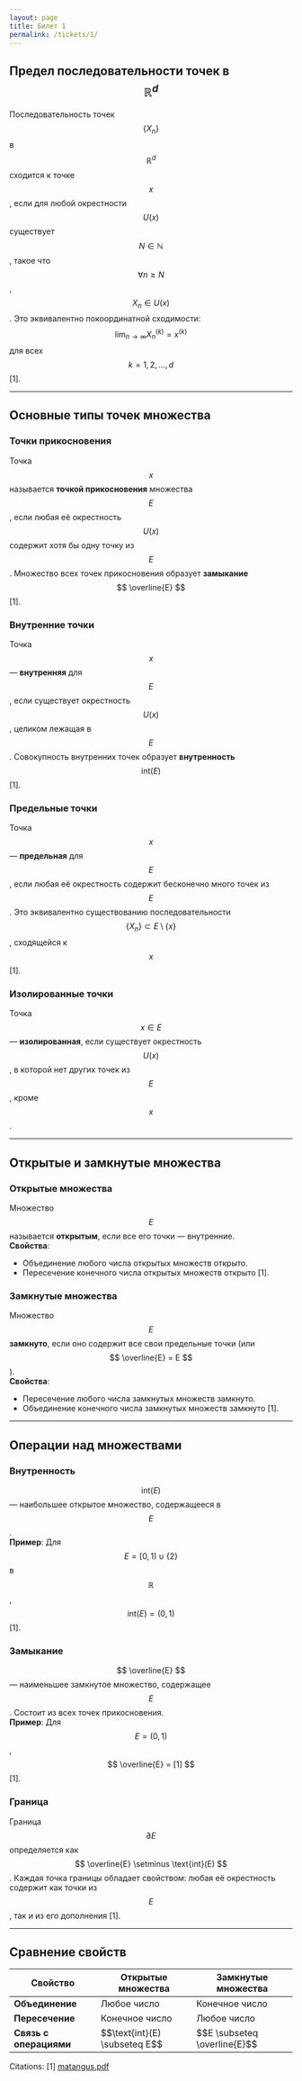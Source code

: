 ```yaml
---
layout: page
title: Билет 1
permalink: /tickets/1/
---
```

## Предел последовательности точек в $$ \mathbb{R}^d $$
Последовательность точек $$ \{X_n\} $$ в $$ \mathbb{R}^d $$ сходится к точке $$ x $$, если для любой окрестности $$ U(x) $$ существует $$ N \in \mathbb{N} $$, такое что $$ \forall n \geq N $$, $$ X_n \in U(x) $$. Это эквивалентно покоординатной сходимости: $$ \lim_{n \to \infty} X_n^{(k)} = x^{(k)} $$ для всех $$ k = 1, 2, \dots, d $$ [1].

---

## Основные типы точек множества
### Точки прикосновения
Точка $$ x $$ называется **точкой прикосновения** множества $$ E $$, если любая её окрестность $$ U(x) $$ содержит хотя бы одну точку из $$ E $$. Множество всех точек прикосновения образует **замыкание** $$ \overline{E} $$ [1].

### Внутренние точки
Точка $$ x $$ — **внутренняя** для $$ E $$, если существует окрестность $$ U(x) $$, целиком лежащая в $$ E $$. Совокупность внутренних точек образует **внутренность** $$ \text{int}(E) $$ [1].

### Предельные точки
Точка $$ x $$ — **предельная** для $$ E $$, если любая её окрестность содержит бесконечно много точек из $$ E $$. Это эквивалентно существованию последовательности $$ \{X_n\} \subset E \setminus \{x\} $$, сходящейся к $$ x $$ [1].

### Изолированные точки
Точка $$ x \in E $$ — **изолированная**, если существует окрестность $$ U(x) $$, в которой нет других точек из $$ E $$, кроме $$ x $$.

---

## Открытые и замкнутые множества
### Открытые множества
Множество $$ E $$ называется **открытым**, если все его точки — внутренние.  
**Свойства**:
- Объединение любого числа открытых множеств открыто.
- Пересечение конечного числа открытых множеств открыто [1].

### Замкнутые множества
Множество $$ E $$ **замкнуто**, если оно содержит все свои предельные точки (или $$ \overline{E} = E $$).  
**Свойства**:
- Пересечение любого числа замкнутых множеств замкнуто.
- Объединение конечного числа замкнутых множеств замкнуто [1].

---

## Операции над множествами
### Внутренность
$$ \text{int}(E) $$ — наибольшее открытое множество, содержащееся в $$ E $$.  
**Пример**: Для $$ E = [0, 1) \cup \{2\} $$ в $$ \mathbb{R} $$, $$ \text{int}(E) = (0, 1) $$ [1].

### Замыкание
$$ \overline{E} $$ — наименьшее замкнутое множество, содержащее $$ E $$. Состоит из всех точек прикосновения.  
**Пример**: Для $$ E = (0, 1) $$, $$ \overline{E} = [1] $$ [1].

### Граница
Граница $$ \partial E $$ определяется как $$ \overline{E} \setminus \text{int}(E) $$. Каждая точка границы обладает свойством: любая её окрестность содержит как точки из $$ E $$, так и из его дополнения [1].

---

## Сравнение свойств

<table>
  <thead>
    <tr>
      <th>Свойство</th>
      <th>Открытые множества</th>
      <th>Замкнутые множества</th>
    </tr>
  </thead>
  <tbody>
    <tr>
      <td><strong>Объединение</strong></td>
      <td>Любое число</td>
      <td>Конечное число</td>
    </tr>
    <tr>
      <td><strong>Пересечение</strong></td>
      <td>Конечное число</td>
      <td>Любое число</td>
    </tr>
    <tr>
      <td><strong>Связь с операциями</strong></td>
      <td>$$\text{int}(E) \subseteq E$$</td>
      <td>$$E \subseteq \overline{E}$$</td>
    </tr>
  </tbody>
</table>

Citations:
[1] [matangus.pdf](https://ppl-ai-file-upload.s3.amazonaws.com/web/direct-files/collection_711317b4-24f2-4d16-9975-0c19e8d7dac3/b204a07a-e1d2-4cb8-92f3-656e185292b3/matangus.pdf)